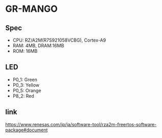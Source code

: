 # GR-MANGO

## Spec
 - CPU: RZ/A2M(R7S921058VCBG), Cortex-A9
 - RAM: 4MB, DRAM:16MB
 - ROM: 16MB

## LED
 - P0_1: Green
 - P0_3: Yellow
 - P0_5: Orange
 - P8_2: Red

## link
https://www.renesas.com/jp/ja/software-tool/rza2m-freertos-software-package#document
